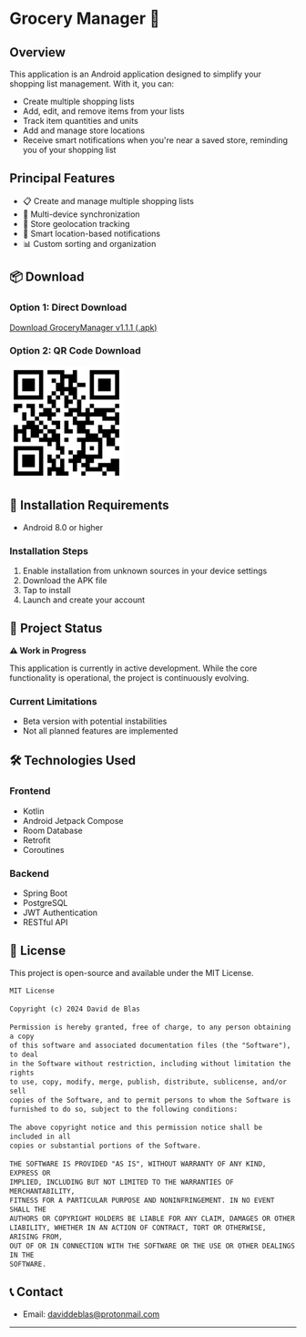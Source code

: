 # Grocery Manager 🛒

## Overview

This application is an Android application designed to simplify your shopping list management. With it, you can:
- Create multiple shopping lists
- Add, edit, and remove items from your lists
- Track item quantities and units
- Add and manage store locations
- Receive smart notifications when you're near a saved store, reminding you of your shopping list

## Principal Features
- 📋 Create and manage multiple shopping lists
- 🔄 Multi-device synchronization
- 📍 Store geolocation tracking
- 🔔 Smart location-based notifications
- 📊 Custom sorting and organization

## 📦 Download

### Option 1: Direct Download

[Download GroceryManager v1.1.1 (.apk)](https://github.com/daviddeblas/Grocery-Manager/releases/download/v1.1.1/GroceryManager-v1.1.1.apk)

### Option 2: QR Code Download

<img src="docs/qr-code.png" width="200" height="200">

## 📱 Installation Requirements

- Android 8.0 or higher

### Installation Steps

1. Enable installation from unknown sources in your device settings
2. Download the APK file
3. Tap to install
4. Launch and create your account

## 🚧 Project Status

**⚠️ Work in Progress**

This application is currently in active development. While the core functionality is operational,
the project is continuously evolving.

### Current Limitations
- Beta version with potential instabilities
- Not all planned features are implemented

## 🛠 Technologies Used

### Frontend
- Kotlin
- Android Jetpack Compose
- Room Database
- Retrofit
- Coroutines

### Backend
- Spring Boot
- PostgreSQL
- JWT Authentication
- RESTful API

## 📄 License

This project is open-source and available under the MIT License.

```
MIT License

Copyright (c) 2024 David de Blas

Permission is hereby granted, free of charge, to any person obtaining a copy
of this software and associated documentation files (the "Software"), to deal
in the Software without restriction, including without limitation the rights
to use, copy, modify, merge, publish, distribute, sublicense, and/or sell
copies of the Software, and to permit persons to whom the Software is
furnished to do so, subject to the following conditions:

The above copyright notice and this permission notice shall be included in all
copies or substantial portions of the Software.

THE SOFTWARE IS PROVIDED "AS IS", WITHOUT WARRANTY OF ANY KIND, EXPRESS OR
IMPLIED, INCLUDING BUT NOT LIMITED TO THE WARRANTIES OF MERCHANTABILITY,
FITNESS FOR A PARTICULAR PURPOSE AND NONINFRINGEMENT. IN NO EVENT SHALL THE
AUTHORS OR COPYRIGHT HOLDERS BE LIABLE FOR ANY CLAIM, DAMAGES OR OTHER
LIABILITY, WHETHER IN AN ACTION OF CONTRACT, TORT OR OTHERWISE, ARISING FROM,
OUT OF OR IN CONNECTION WITH THE SOFTWARE OR THE USE OR OTHER DEALINGS IN THE
SOFTWARE.
```

## 📞 Contact
- Email: daviddeblas@protonmail.com

---
